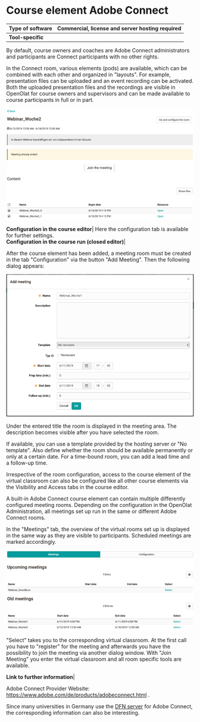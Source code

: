 # Course element Adobe Connect

**Type of software**|  Commercial, license and server hosting required  
---|---  
 **Tool-specific**|

By default, course owners and coaches are Adobe Connect administrators and
participants are Connect participants with no other rights.

In the Connect room, various elements (pods) are available, which can be
combined with each other and organized in "layouts". For example, presentation
files can be uploaded and an event recording can be activated. Both the
uploaded presentation files and the recordings are visible in OpenOlat for
course owners and supervisors and can be made available to course participants
in full or in part.

![](assets/AC_Files_EN.png)  
  
 **Configuration in the course editor**|  Here the configuration tab is
available for further settings.  
 **Configuration in the course run (closed editor)**|

After the course element has been added, a meeting room must be created in the
tab "Configuration" via the button "Add Meeting". Then the following dialog
appears:

![](assets/AC_Anlegen_EN.png)

Under the entered title the room is displayed in the meeting area. The
description becomes visible after you have selected the room.

If available, you can use a template provided by the hosting server or "No
template". Also define whether the room should be available permanently or
only at a certain date. For a time-bound room, you can add a lead time and a
follow-up time.

Irrespective of the room configuration, access to the course element of the
virtual classroom can also be configured like all other course elements via
the Visibility and Access tabs in the course editor.

  

A built-in Adobe Connect course element can contain multiple differently
configured meeting rooms. Depending on the configuration in the OpenOlat
Administration, all meetings set up run in the same or different Adobe Connect
rooms.

In the "Meetings" tab, the overview of the virtual rooms set up is displayed
in the same way as they are visible to participants. Scheduled meetings are
marked accordingly.

![](assets/AC_overview_EN.png)

"Select" takes you to the corresponding virtual classroom. At the first call
you have to "register" for the meeting and afterwards you have the possibility
to join the meeting via another dialog window. With "Join Meeting" you enter
the virtual classroom and all room specific tools are available.  
  
 **Link to further information**|

Adobe Connect Provider Website:
<https://www.adobe.com/de/products/adobeconnect.html> .

Since many universities in Germany use the [DFN
server](https://www.conf.dfn.de/webkonferenzdienst-ueber-adobe-connect/) for
Adobe Connect, the corresponding information can also be interesting.  
  
